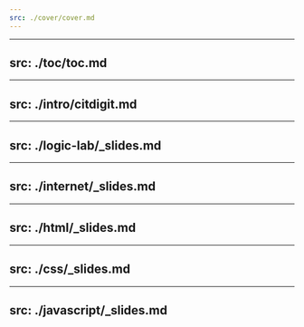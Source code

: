 ```yaml
---
src: ./cover/cover.md
---
```


---
src: ./toc/toc.md
---

---
src: ./intro/citdigit.md
---

---
src: ./logic-lab/_slides.md
---

---
src: ./internet/_slides.md
---

---
src: ./html/_slides.md
---

---
src: ./css/_slides.md
---

---
src: ./javascript/_slides.md
---
